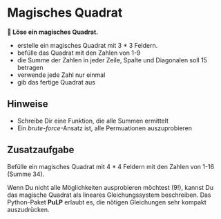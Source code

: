 
# Magisches Quadrat

**🎯 Löse ein magisches Quadrat.**

* erstelle ein magisches Quadrat mit 3 * 3 Feldern.
* befülle das Quadrat mit den Zahlen von 1-9
* die Summe der Zahlen in jeder Zeile, Spalte und Diagonalen soll 15 betragen
* verwende jede Zahl nur einmal
* gib das fertige Quadrat aus

## Hinweise

* Schreibe Dir eine Funktion, die alle Summen ermittelt
* Ein *brute-force*-Ansatz ist, alle Permuationen auszuprobieren

## Zusatzaufgabe

Befülle ein magisches Quadrat mit 4 * 4 Feldern mit den Zahlen von 1-16 (Summe 34).

Wenn Du nicht alle Möglichkeiten ausprobieren möchtest (9!), kannst Du das magische Quadrat als lineares Gleichungssystem beschreiben.
Das Python-Paket **PuLP** erlaubt es, die nötigen Gleichungen sehr kompakt auszudrücken.
